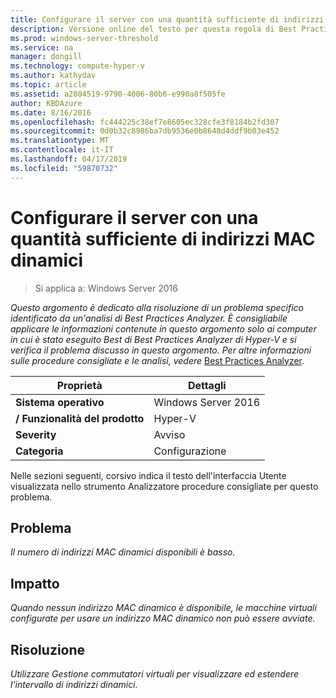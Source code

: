 ```yaml
---
title: Configurare il server con una quantità sufficiente di indirizzi MAC dinamici
description: Versione online del testo per questa regola di Best Practices Analyzer.
ms.prod: windows-server-threshold
ms.service: na
manager: dongill
ms.technology: compute-hyper-v
ms.author: kathydav
ms.topic: article
ms.assetid: a2804519-9790-4006-80b6-e990a8f505fe
author: KBDAzure
ms.date: 8/16/2016
ms.openlocfilehash: fc444225c38ef7e8605ec328cfe3f8184b2fd307
ms.sourcegitcommit: 0d0b32c8986ba7db9536e0b8648d4ddf9b03e452
ms.translationtype: MT
ms.contentlocale: it-IT
ms.lasthandoff: 04/17/2019
ms.locfileid: "59870732"
---
```

# <a name="configure-the-server-with-a-sufficient-amount-of-dynamic-mac-addresses"></a>Configurare il server con una quantità sufficiente di indirizzi MAC dinamici

>Si applica a: Windows Server 2016

*Questo argomento è dedicato alla risoluzione di un problema specifico identificato da un'analisi di Best Practices Analyzer. È consigliabile applicare le informazioni contenute in questo argomento solo ai computer in cui è stato eseguito Best di Best Practices Analyzer di Hyper-V e si verifica il problema discusso in questo argomento. Per altre informazioni sulle procedure consigliate e le analisi, vedere* [Best Practices Analyzer](https://go.microsoft.com/fwlink/?LinkId=122786).  
  
|Proprietà|Dettagli|  
|-|-|  
|**Sistema operativo**|Windows Server 2016|  
|**/ Funzionalità del prodotto**|Hyper-V|  
|**Severity**|Avviso|  
|**Categoria**|Configurazione|  
  
Nelle sezioni seguenti, corsivo indica il testo dell'interfaccia Utente visualizzata nello strumento Analizzatore procedure consigliate per questo problema.  
  
## <a name="issue"></a>Problema  
  
*Il numero di indirizzi MAC dinamici disponibili è basso.*  
  
## <a name="impact"></a>Impatto  
  
*Quando nessun indirizzo MAC dinamico è disponibile, le macchine virtuali configurate per usare un indirizzo MAC dinamico non può essere avviate.*  
  
## <a name="resolution"></a>Risoluzione  
  
*Utilizzare Gestione commutatori virtuali per visualizzare ed estendere l'intervallo di indirizzi dinamici.*  
  


